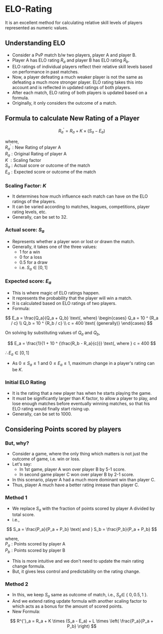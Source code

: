 # ELO-Rating

It is an excellent method for calculating relative skill levels of players represented as numeric values.

## Understanding ELO

- Consider a PvP match b/w two players, player A and player B.
- Player A has ELO rating $R_a$ and player B has ELO rating $R_b$.
- ELO ratings of individual players reflect their relative skill levels based on performance in past matches.
- Now, a player defeating a much weaker player is not the same as defeating a much more stronger player. ELO rating takes this into account and is reflected in updated ratings of both players.
- After each match, ELO rating of both players is updated based on a formula.
- Originally, it only considers the outcome of a match.

## Formula to calculate New Rating of a Player

$$
R^{'}_a = R_a + K \times (S_a - E_a)
$$

where,
<br>
$R^{'}_a: \text{New Rating of player A}$
<br>
$R_a: \text{Original Rating of player A}$
<br>
$K\ : \text{Scaling factor}$
<br>
$S_a: \text{Actual score or outcome of the match}$
<br>
$E_a: \text{Expected score or outcome of the match}$

### Scaling Factor: $K$

- It determines how much influence each match can have on the ELO ratings of the players.
- It can be varied according to matches, leagues, competitions, player rating levels, etc.
- Generally, can be set to $32$.

### Actual score: $S_a$

- Represents whether a player won or lost or drawn the match.
- Generally, it takes one of the three values:
  - $1$ for a win
  - $0$ for a loss
  - $0.5$ for a draw
  - i.e. $S_{a} \in [0, 1]$

### Expected score: $E_a$

- This is where magic of ELO ratings happen.
- It represents the probability that the player will win a match.
- It is calculated based on ELO ratings of two players.
- Formula:

$$
E_a = \frac{Q_a}{Q_a + Q_b}
\text{, where}
\begin{cases}
    Q_a = 10 ^ {R_a / c} \\
    Q_b = 10 ^ {R_b / c} \\
    c = 400 \text{ (generally)}
\end{cases}
$$

On solving  by substituting values of $Q_a$ and $Q_b$,

$$
E_a = \frac{1}{1 + 10 ^ {\frac{R_b - R_a}{c}}} \text{, where } c = 400
$$

$\therefore E_a \in [0, 1]$

- As $0 \leq S_a \leq 1$ and $0 \leq E_a \leq 1$, maximum change in a player's rating can be $K$.

### Initial ELO Rating

- It is the rating that a new player has when he starts playing the game.
- It must be significantly larger than $K$ factor, to allow a player to play, and lose enough matches before eventually winning matches, so that his ELO rating would finally start rising up.
- Generally, can be set to $1000$.

## Considering Points scored by players

### But, why?

- Consider a game, where the only thing which matters is not just the outcome of game, i.e. win or loss.
- Let's say:
  - In 1st game, player A won over player B by 5-1 score.
  - In second game player C won over player B by 2-1 score.
- In this scenario, player A had a much more dominant win than player C.
- Thus, player A much have a better rating inrease than player C.

### Method 1

- We replace $S_a$ with the fraction of points scored by player A divided by total score.
- i.e.,

$$
S_a = \frac{P_a}{P_a + P_b} \text{ and }
S_b = \frac{P_b}{P_a + P_b}
$$

where,
<br>
$P_a: \text{Points scored by player A}$
<br>
$P_b: \text{Points scored by player B}$

- This is more intuitive and we don't need to update the main rating change formula.
- But, it gives less control and predictability on the rating change.

### Method 2

- In this, we keep $S_a$ same as outcome of match, i.e., $S_a \in$ { $0, 0.5, 1$ }.
- And we extend rating update formula with another scaling factor to which acts as a bonus for the amount of scored points.
- New Formula:

$$
R^{'}_a = R_a + K \times (S_a - E_a) + L \times \left( \frac{P_a}{P_a + P_b} \right)
$$